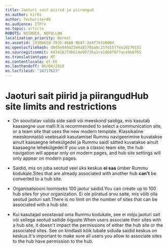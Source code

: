 ```yaml
---
title: Jaoturi sait piirid ja piirangud
ms.author: kirks
author: Techwriter40
ms.audience: ITPro
ms.topic: article
ROBOTS: NOINDEX, NOFOLLOW
localization_priority: Normal
ms.assetid: 1930b62d-7035-4b68-9b4f-3e4f7b31000d
ms.openlocfilehash: d0d5e949a23e9a8570aa0c157d1577ea16270151
ms.sourcegitcommit: 6d341637dbb14e90726a1ce1d68f077ace9bb765
ms.translationtype: MT
ms.contentlocale: et-EE
ms.lasthandoff: 06/04/2019
ms.locfileid: "34717623"
---
```

# <a name="hub-site-limits-and-restrictions"></a><span data-ttu-id="b538c-102">Jaoturi sait piirid ja piirangud</span><span class="sxs-lookup"><span data-stu-id="b538c-102">Hub site limits and restrictions</span></span>

- <span data-ttu-id="b538c-103">On soovitatav valida side saidi või meeskond saidiga, mis kasutab kaasaegne uue malli.</span><span class="sxs-lookup"><span data-stu-id="b538c-103">It is recommended to select a communication site, or a team site that uses the new modern template.</span></span> <span data-ttu-id="b538c-104">Klassikaline meeskonnatöö veebisaidi kasutamisel Rummu navigeerimine kuvatakse ainult kaasaegne lehekülgedel ja Rummu saidi sätted kuvatakse ainult kaasaegne lehekülgedel.</span><span class="sxs-lookup"><span data-stu-id="b538c-104">If you use a classic team site, the hub navigation will appear only on modern pages, and hub site settings will only appear on modern pages.</span></span>

- <span data-ttu-id="b538c-105">Saidid, mis on juba seotud veel üks keskus **ei saa** ümber Rummu kodukale.</span><span class="sxs-lookup"><span data-stu-id="b538c-105">Sites that are already associated with another hub **can't** be converted to a hub site.</span></span> 

- <span data-ttu-id="b538c-106">Organisatsiooni loomiseks 100 jaotur saidid.</span><span class="sxs-lookup"><span data-stu-id="b538c-106">You can create up to 100 hub sites for your organization.</span></span> <span data-ttu-id="b538c-107">Ei ole piiratud arvu saite, mis võib olla seotud jaoturi sait.</span><span class="sxs-lookup"><span data-stu-id="b538c-107">There is no limit on the number of sites that can be associated with a hub site.</span></span>

- <span data-ttu-id="b538c-108">Kui kasutajad seostavad oma Rummu kodukale, see ei mõju jaoturi sait või sellega seotud saitide õiguste.</span><span class="sxs-lookup"><span data-stu-id="b538c-108">When users associate their sites with a hub site, it doesn't impact the permissions of either the hub site or the associated sites.</span></span> <span data-ttu-id="b538c-109">See on kindlasti kõik lubate siduda saidid keskus on keskus.</span><span class="sxs-lookup"><span data-stu-id="b538c-109">It's important to make sure all users you allow to associate sites to the hub have permission to the hub.</span></span>



